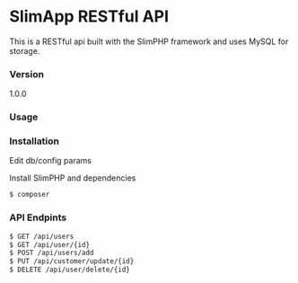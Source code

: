 # SlimApp RESTful API

This is a RESTful api built with the SlimPHP framework and uses MySQL for storage.

### Version
1.0.0

### Usage


### Installation


Edit db/config params

Install SlimPHP and dependencies

```sh
$ composer
```
### API Endpints
```sh
$ GET /api/users
$ GET /api/user/{id}
$ POST /api/users/add
$ PUT /api/customer/update/{id}
$ DELETE /api/user/delete/{id}
```
